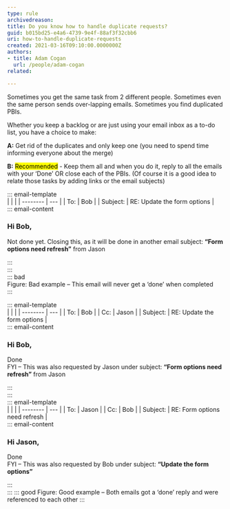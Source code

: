 ```yaml
---
type: rule
archivedreason:
title: Do you know how to handle duplicate requests?
guid: b015bd25-e4a6-4739-9e4f-88af3f32cbb6
uri: how-to-handle-duplicate-requests
created: 2021-03-16T09:10:00.0000000Z
authors:
- title: Adam Cogan
  url: /people/adam-cogan
related:

---
```


Sometimes you get the same task from 2 different people. Sometimes even the same person sends over-lapping emails. Sometimes you find duplicated PBIs. 

Whether you keep a backlog or are just using your email inbox as a to-do list, you have a choice to make:

<!--endintro-->

**A:** Get rid of the duplicates and only keep one (you need to spend time informing everyone about the merge)

**B:** <mark>Recommended</mark> - Keep them all and when you do it, reply to all the emails with your ‘Done’ OR close each of the PBIs. (Of course it is a good idea to relate those tasks by adding links or the email subjects)

::: email-template  
|          |     |
| -------- | --- |
| To:      | Bob |
| Subject: | RE: Update the form options |  
::: email-content  

### Hi Bob,

Not done yet. Closing this, as it will be done in another email subject: **“Form options need refresh”** from Jason

:::  
:::  
::: bad  
Figure: Bad example – This email will never get a ‘done’ when completed  
:::

::: email-template  
|          |     |
| -------- | --- |
| To:      | Bob |
| Cc:      | Jason |
| Subject: | RE: Update the form options |  
::: email-content  

### Hi Bob,

Done   
FYI – This was also requested by Jason under subject: **“Form options need refresh”** from Jason

:::  
:::  
::: email-template  
|          |     |
| -------- | --- |
| To:      | Jason |
| Cc:      | Bob |
| Subject: | RE: Form options need refresh |  
::: email-content  

### Hi Jason,

Done    
FYI – This was also requested by Bob under subject: **“Update the form options”**

:::  
:::
::: good
Figure: Good example – Both emails got a ‘done’ reply and were referenced to each other
:::
